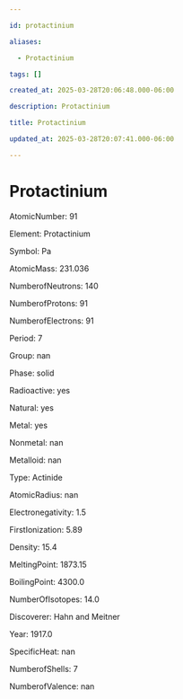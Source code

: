 ```yaml
---

id: protactinium

aliases:

  - Protactinium

tags: []

created_at: 2025-03-28T20:06:48.000-06:00

description: Protactinium

title: Protactinium

updated_at: 2025-03-28T20:07:41.000-06:00

---
```




# Protactinium

AtomicNumber: 91

Element: Protactinium

Symbol: Pa

AtomicMass: 231.036

NumberofNeutrons: 140

NumberofProtons: 91

NumberofElectrons: 91

Period: 7

Group: nan

Phase: solid

Radioactive: yes

Natural: yes

Metal: yes

Nonmetal: nan

Metalloid: nan

Type: Actinide

AtomicRadius: nan

Electronegativity: 1.5

FirstIonization: 5.89

Density: 15.4

MeltingPoint: 1873.15

BoilingPoint: 4300.0

NumberOfIsotopes: 14.0

Discoverer: Hahn and Meitner

Year: 1917.0

SpecificHeat: nan

NumberofShells: 7

NumberofValence: nan

